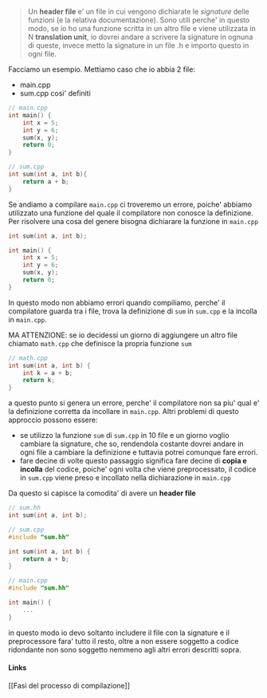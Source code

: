 >Un **header file** e' un file in cui vengono dichiarate le *signature* delle funzioni (e la relativa documentazione). Sono utili perche' in questo modo, se io ho una funzione scritta in un altro file e viene utilizzata in N **translation unit**, io dovrei andare a scrivere la signature in ognuna di queste, invece metto la signature in un file .h e importo questo in ogni file.

Facciamo un esempio. Mettiamo caso che io abbia 2 file:
- main.cpp
- sum.cpp
cosi' definiti
```cpp
// main.cpp
int main() {
	int x = 5;
	int y = 6;
	sum(x, y);
	return 0;
}
```

```cpp
// sum.cpp
int sum(int a, int b){
	return a + b;
}
```

Se andiamo a compilare `main.cpp` ci troveremo un errore, poiche' abbiamo utilizzato una funzione del quale il compilatore non conosce la definizione. Per risolvere una cosa del genere bisogna dichiarare la funzione in `main.cpp`
```cpp
int sum(int a, int b);

int main() {
	int x = 5;
	int y = 6;
	sum(x, y);
	return 0;
}
```
In questo modo non abbiamo errori quando compiliamo, perche' il compilatore guarda tra i file, trova la definizione di `sum` in `sum.cpp` e la incolla in `main.cpp`.

MA ATTENZIONE: se io decidessi un giorno di aggiungere un altro file chiamato `math.cpp` che definisce la propria funzione `sum`
```cpp
// math.cpp
int sum(int a, int b) {
	int k = a + b;
	return k;
}
```
a questo punto si genera un errore, perche' il compilatore non sa piu' qual e' la definizione corretta da incollare in `main.cpp`.
Altri problemi di questo approccio possono essere:
- se utilizzo la funzione `sum` di `sum.cpp` in 10 file e un giorno voglio cambiare la signature, che so, rendendola costante dovrei andare in ogni file a cambiare la definizione e tuttavia potrei comunque fare errori.
- fare decine di volte questo passaggio significa fare decine di **copia e incolla** del codice, poiche' ogni volta che viene preprocessato, il codice in `sum.cpp` viene preso e incollato nella dichiarazione in `main.cpp`

Da questo si capisce la comodita' di avere un **header file**
```cpp
// sum.hh
int sum(int a, int b);
```

```cpp
// sum.cpp
#include "sum.hh"

int sum(int a, int b) {
	return a + b;
}
```

```cpp
// main.cpp
#include "sum.hh"

int main() {
	...
}
```
in questo modo io devo soltanto includere il file con la signature e il preprocessore fara' tutto il resto, oltre a non essere soggetto a codice ridondante non sono soggetto nemmeno agli altri errori descritti sopra.

#### Links
[[Fasi del processo di compilazione]]